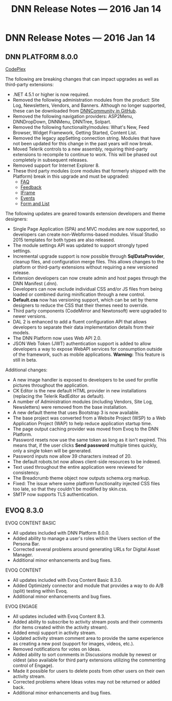 ﻿---
uid: relnotes-2016-jan-14
locale: en
title: DNN Release Notes — 2016 Jan 14
dnnversion: 09.02.00
---

# DNN Release Notes — 2016 Jan 14

## DNN PLATFORM 8.0.0

[CodePlex](https://dotnetnuke.codeplex.com/releases/view/619410)

The following are breaking changes that can impact upgrades as well as third-party extensions:

*   .NET 4.5.1 or higher is now required.
*   Removed the following administration modules from the product: Site Log, Newsletters, Vendors, and Banners. Although no longer supported, these can be downloaded from [DNNCommunity in GitHub](https://github.com/DNNCommunity).
*   Removed the following navigation providers: ASP2Menu, DNNDropDown, DNNMenu, DNNTree, Solpart.
*   Removed the following functionality/modules: What's New, Feed Browser, Widget Framework, Getting Started, Content List.
*   Removed the legacy appSetting connection string. Modules that have not been updated for this change in the past years will now break.
*   Moved Telerik controls to a new assembly, requiring third-party extensions to recompile to continue to work. This will be phased out completely in subsequent releases.
*   Removed support for Internet Explorer 8.
*   These third party modules (core modules that formerly shipped with the Platform) break in this upgrade and must be upgraded:
    *   [FAQ](https://github.com/DNNCommunity/DNN.Faq)
    *   [Feedback](https://github.com/DNNCommunity/DNN.Feedback)
    *   [IFrame](https://github.com/DNNCommunity/DNN.IFrame)
    *   [Events](https://github.com/DNNCommunity/DNN.Events)
    *   [Form and List](https://github.com/DNNCommunity/DNN.FormAndList)

The following updates are geared towards extension developers and theme designers:

*   Single Page Application (SPA) and MVC modules are now supported, so developers can create non-Webforms-based modules. Visual Studio 2015 templates for both types are also released.
*   The module settings API was updated to support strongly typed settings.
*   Incremental upgrade support is now possible through **SqlDataProvider**, cleanup files, and configuration merge files. This allows changes to the platform or third-party extensions without requiring a new versioned release.
*   Extension developers can now create admin and host pages through the DNN Manifest (.dnn).
*   Developers can now exclude individual CSS and/or JS files from being loaded or combined during minification through a new control.
*   **Default.css** now has versioning support, which can be set by theme designers to reduce the CSS that their themes need to override.
*   Third party components (CodeMirror and Newtonsoft) were upgraded to newer versions.
*   DAL 2 is enhanced to add a fluent configuration API that allows developers to separate their data implementation details from their models.
*   The DNN Platform now uses Web API 2.0.
*   JSON Web Token (JWT) authentication support is added to allow developers a way to expose WebAPI services for consumption outside of the framework, such as mobile applications. **Warning:** This feature is still in beta.

Additional changes:

*   A new image handler is exposed to developers to be used for profile pictures throughout the application.
*   CK Editor is the new default HTML provider in new installations (replacing the Telerik RadEditor as default).
*   A number of Administration modules (including Vendors, Site Log, Newsletters) were removed from the base installation.
*   A new default theme that uses Bootstrap 3 is now available.
*   The base project was converted from a Website Project (WSP) to a Web Application Project (WAP) to help reduce application startup time.
*   The page output caching provider was moved from Evoq to the DNN Platform.
*   Password resets now use the same token as long as it isn't expired. This means that, if the user clicks **Send password** multiple times quickly, only a single token will be generated.
*   Password inputs now allow 39 characters instead of 20.
*   The default robots.txt now allows client-side resources to be indexed.
*   Text used throughout the entire application were reviewed for consistency.
*   The Breadcrumb theme object now outputs schema.org markup.
*   Fixed: The issue where some platform functionality injected CSS files too late, so that they couldn't be modified by skin.css.
*   SMTP now supports TLS authentication.

## EVOQ 8.3.0

EVOQ CONTENT BASIC

*   All updates included with DNN Platform 8.0.0.
*   Added ability to manage a user's roles within the Users section of the Persona Bar.
*   Corrected several problems around generating URLs for Digital Asset Manager.
*   Additional minor enhancements and bug fixes.

EVOQ CONTENT

*   All updates included with Evoq Content Basic 8.3.0.
*   Added Optimizely connector and module that provides a way to do A/B (split) testing within Evoq.
*   Additional minor enhancements and bug fixes.

EVOQ ENGAGE

*   All updates included with Evoq Content 8.3.
*   Added ability to subscribe to activity stream posts and their comments (for items created within the activity stream).
*   Added emoji support in activity stream.
*   Updated activity stream comment area to provide the same experience as creating a new post (support for images, videos, etc.).
*   Removed notifications for votes on Ideas.
*   Added ability to sort comments in Discussions module by newest or oldest (also available for third party extensions utilizing the commenting control of Engage).
*   Made it possible for users to delete posts from other users on their own activity stream.
*   Corrected problems where Ideas votes may not be returned or added back.
*   Additional minor enhancements and bug fixes.
